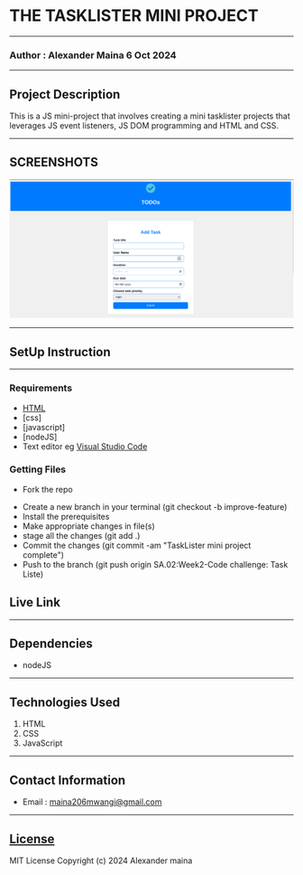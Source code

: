 # THE TASKLISTER MINI PROJECT
*****
### Author : Alexander Maina 6 Oct 2024
****
## Project Description
This is a JS mini-project that involves creating a mini tasklister projects that leverages JS event listeners, JS DOM programming and HTML and CSS.
******

## SCREENSHOTS
![image](./images/todoAppScreenshot.png)



********
## SetUp Instruction
********
### Requirements
* [HTML](html.com)
* [css]
* [javascript]
* [nodeJS]
* Text editor eg [Visual Studio Code](https://code.visualstudio.com/download)


### Getting Files
* Fork the repo
- Create a new branch in your terminal (git checkout -b improve-feature)
- Install the prerequisites
- Make appropriate changes in file(s)
- stage all the changes (git add .)
- Commit the changes (git commit -am "TaskLister mini project complete")
- Push to the branch (git push origin SA.02:Week2-Code challenge: Task Liste)


## Live Link


*****
## Dependencies
- nodeJS
*****
## Technologies Used
1. HTML
2. CSS
3. JavaScript
*****
## Contact Information
* Email : maina206mwangi@gmail.com
*****
## [License](LICENSE)
MIT License
Copyright (c) 2024 Alexander maina